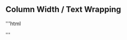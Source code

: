 

## Column Width / Text Wrapping

'''html

<td style="word-wrap: break-word;min-width: 160px;max-width: 160px;"><? echo $all['msg']; ?></td>
'''